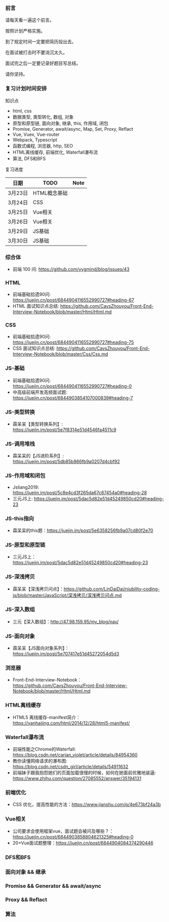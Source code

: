 ### 前言

请每天看一遍这个前言。

按照计划严格实施。

到了规定时间一定要把简历投出去。

在面试被打击时不要消沉太久。

面试完之后一定要记录好题目写总结。

请你坚持。


### 复习计划时间安排

知识点

- html, css
- 数据类型, 类型转化, 数组, 对象
- 原型和原型链, 面向对象, 继承, this, 作用域, 闭包
- Promise, Generator, await/async, Map, Set, Proxy, Reflact
- Vue, Vuex, Vue-router
- Webpack, Typescript
- 函数式编程, 浏览器, http, SEO
- HTML离线缓存, 前端优化, Waterfall瀑布流
- 算法, DFS和BFS

复习进度

|   日期  |           TODO              |     Note             |
| --------| --------------------------- | ---------------------|
|   3月23日  |          HTML概念基础     |                      |
|   3月24日  |          CSS             |                      |
|   3月25日  |          Vue相关         |                       |
|   3月26日  |          Vue相关         |                       |
|   3月29日  |          JS基础          |                       |
|   3月30日  |          JS基础          |                       |


### 综合体

- 前端 100 问: https://github.com/yygmind/blog/issues/43


### HTML

- 前端基础拾遗90问: https://juejin.cn/post/6844904116552990727#heading-67
- HTML 面试知识点总结: https://github.com/CavsZhouyou/Front-End-Interview-Notebook/blob/master/Html/Html.md

### CSS

- 前端基础拾遗90问: https://juejin.cn/post/6844904116552990727#heading-75
- CSS 面试知识点总结: https://github.com/CavsZhouyou/Front-End-Interview-Notebook/blob/master/Css/Css.md


### JS-基础

- 前端基础拾遗90问: https://juejin.cn/post/6844904116552990727#heading-0
- 中高级前端开发高频面试题: https://juejin.cn/post/6844903854107000839#heading-7


### JS-类型转换

- 霖呆呆【类型转换系列】: https://juejin.im/post/5e7f8314e51d4546fa4511c9

### JS-调用堆栈
- 霖呆呆的【JS进阶系列】: https://juejin.im/post/5db85b866fb9a0207d4cbf92

### JS-作用域和闭包

- Jsliang2019: https://juejin.im/post/5c8e4cd3f265da67c87454a0#heading-28
- 三元JS上: https://juejin.im/post/5dac5d82e51d45249850cd20#heading-23

### JS-this指向

- 霖呆呆的this题：https://juejin.im/post/5e6358256fb9a07cd80f2e70

### JS-原型和原型链

- 三元JS上：https://juejin.im/post/5dac5d82e51d45249850cd20#heading-23

### JS-深浅拷贝

- 霖呆呆【深浅拷贝问点】：https://github.com/LinDaiDai/niubility-coding-js/blob/master/JavaScript/深浅拷贝/深浅拷贝问点.md

### JS-深入数组

- 三元【深入数组】：http://47.98.159.95/my_blog/nav/

### JS-面向对象

- 霖呆呆【JS面向对象系列】：https://juejin.im/post/5e707417e51d45272054d5d3

### 浏览器

- Front-End-Interview-Notebook：https://github.com/CavsZhouyou/Front-End-Interview-Notebook/blob/master/Html/Html.md


### HTML离线缓存

- HTML5 离线缓存-manifest简介：https://yanhaijing.com/html/2014/12/28/html5-manifest/


### Waterfall瀑布流

- 前端性能之Chrome的Waterfall: https://blog.csdn.net/carian_violet/article/details/84954360
- 教你读懂网络请求的瀑布图: https://blog.csdn.net/csdn_girl/article/details/54911632
- 前端妹子跟我抱怨她们的页面加载很慢的时候，如何在她面前优雅地装逼: https://www.zhihu.com/question/27085552/answer/35194131


### 前端优化

-  CSS 优化，提高性能的方法：https://www.jianshu.com/p/4e673bf24a3b


### Vue相关

- 公司要求会使用框架vue，面试题会被问及哪些？：https://juejin.cn/post/6844903858804621325#heading-0
- 20+Vue面试题整理：https://juejin.cn/post/6844904084374290446


### DFS和BFS


### 面向对象 && 继承


### Promise && Generator && await/async


### Proxy && Reflact


### 算法
